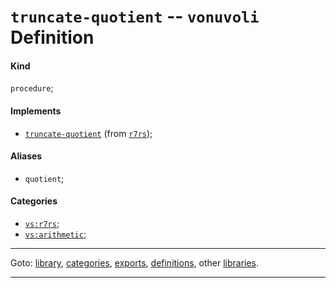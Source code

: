 

<a id='definition__vonuvoli__truncate-quotient'></a>

# `truncate-quotient` -- `vonuvoli` Definition


<a id='definition__vonuvoli__truncate-quotient__kind'></a>

#### Kind

`procedure`;


<a id='definition__vonuvoli__truncate-quotient__implements'></a>

#### Implements

 * [`truncate-quotient`](../../r7rs/definitions/truncate-quotient.md#definition__r7rs__truncate-quotient) (from [`r7rs`](../../r7rs/_index.md#library__r7rs));


<a id='definition__vonuvoli__truncate-quotient__aliases'></a>

#### Aliases

 * `quotient`;


<a id='definition__vonuvoli__truncate-quotient__categories'></a>

#### Categories

 * [`vs:r7rs`](../../vonuvoli/categories/vs_3a_r7rs.md#category__vonuvoli__vs_3a_r7rs);
 * [`vs:arithmetic`](../../vonuvoli/categories/vs_3a_arithmetic.md#category__vonuvoli__vs_3a_arithmetic);

----

Goto: [library](../../vonuvoli/_index.md#library__vonuvoli), [categories](../../vonuvoli/categories/_index.md#toc__vonuvoli__categories), [exports](../../vonuvoli/exports/_index.md#toc__vonuvoli__exports), [definitions](../../vonuvoli/definitions/_index.md#toc__vonuvoli__definitions), other [libraries](../../_libraries.md#toc__libraries).

----

